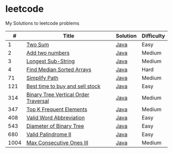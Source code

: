 # leetcode
My Solutions to leetcode problems

|#|Title|Solution|Difficulty|
|---|-----|--------|----------|
|1|[Two Sum](https://leetcode.com/problems/two-sum/)|[Java](./Array/TwoSum.java)|Easy|
|2|[Add two numbers](https://leetcode.com/problems/add-two-numbers/)|[Java](./LinkedList/AddTwoNumbers.java)|Medium|
|3|[Longest Sub-String](https://leetcode.com/problems/longest-substring-without-repeating-characters/)|[Java](./String/LongestSubString.java)|Medium|
|4|[Find Median Sorted Arrays](https://leetcode.com/problems/median-of-two-sorted-arrays/)|[Java](./Array/FindMedianSortedArrays.java)|Hard|
|71|[Simplify Path](https://leetcode.com/problems/simplify-path/)|[Java](./71.%20Simplify%20Path/SimplifyPath.java)|Medium|
|121|[Best time to buy and sell stock](https://leetcode.com/problems/best-time-to-buy-and-sell-stock/)|[Java](./121.%20Best%20Time%20to%20Buy%20and%20Sell%20Stock/Solution.java)|Easy|
|314|[Binary Tree Vertical Order Traversal](https://leetcode.com/problems/binary-tree-vertical-order-traversal/)|[Java](./314.%20Binary%20Tree%20Vertical%20Order%20Traversal/BinaryTreeVertical.java)|Medium|
|347|[Top K Frequent Elements](https://leetcode.com/problems/top-k-frequent-elements/Solution.java)|[Java](./347.%20Top%20K%20Frequent%20Elements)|Medium|
|408|[Valid Word Abbreviation](https://leetcode.com/problems/valid-word-abbreviation)|[Java](./408.%20Valid%20Word%20Abbreviation/ValidAbbreviation.java)|Easy|
|543|[Diameter of Binary Tree](https://leetcode.com/problems/diameter-of-binary-tree)|[Java](./543.%20Diameter%20of%20Binary%20Tree/BinaryTreeDiameter.java)|Easy|
|680|[Valid Palindrome II](https://leetcode.com/problems/valid-palindrome-ii)|[Java](./680.%20Valid%20Palindrome%20II/Solution.java)|Easy|
|1004|[Max Consecutive Ones III](https://leetcode.com/problems/max-consecutive-ones-iii)|[Java](./1004.%20Max%20Consecutive%20Ones%20III/Solution.java)|Medium|
